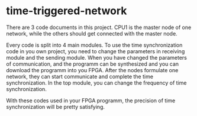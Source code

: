 # time-triggered-network

There are 3 code documents in this project. CPU1 is the master node of one network, while the others should get connected with the master node.

Every code is split into 4 main modules. To use the time synchronization code in you own project, you need to change the parameters in receiving module and the sending module. When you have changed the parameters of communication, and the programm can be synthesized and you can download the programm into you FPGA. After the nodes formulate one network, they can start communicate and complete the time synchronization. In the top module, you can change the frequency of time synchronization.

With these codes used in your FPGA programm, the precision of time synchronization will be pretty satisfying.
